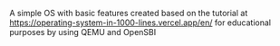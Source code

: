 A simple OS with basic features created based on the tutorial at https://operating-system-in-1000-lines.vercel.app/en/ for educational purposes by using QEMU and OpenSBI
